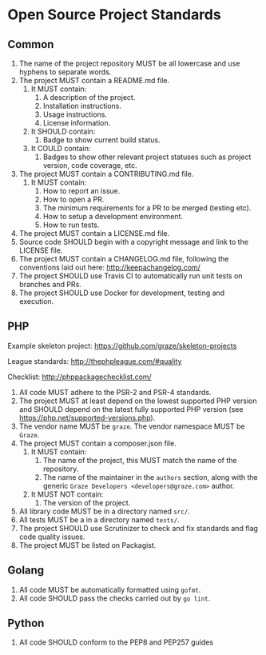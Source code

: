 # Open Source Project Standards

## Common

1. The name of the project repository MUST be all lowercase and use hyphens to separate words.
1. The project MUST contain a README.md file.
    1. It MUST contain:
        1. A description of the project.
        1. Installation instructions.
        1. Usage instructions.
        1. License information.
    1. It SHOULD contain:
        1. Badge to show current build status.
    1. It COULD contain:
        1. Badges to show other relevant project statuses such as project version, code coverage, etc.
1. The project MUST contain a CONTRIBUTING.md file.
    1. It MUST contain:
        1. How to report an issue.
        1. How to open a PR.
        1. The minimum requirements for a PR to be merged (testing etc).
        1. How to setup a development environment.
        1. How to run tests.
1. The project MUST contain a LICENSE.md file.
1. Source code SHOULD begin with a copyright message and link to the LICENSE file.
1. The project MUST contain a CHANGELOG.md file, following the conventions laid out here: http://keepachangelog.com/
1. The project SHOULD use Travis CI to automatically run unit tests on branches and PRs.
1. The project SHOULD use Docker for development, testing and execution.

## PHP

Example skeleton project: https://github.com/graze/skeleton-projects

League standards: http://thephpleague.com/#quality

Checklist: http://phppackagechecklist.com/

1. All code MUST adhere to the PSR-2 and PSR-4 standards.
1. The project MUST at least depend on the lowest supported PHP version and SHOULD depend on the latest fully supported PHP version (see https://php.net/supported-versions.php).
1. The vendor name MUST be `graze`. The vendor namespace MUST be `Graze`.
1. The project MUST contain a composer.json file.
    1. It MUST contain:
        1. The name of the project, this MUST match the name of the repository.
        1. The name of the maintainer in the `authors` section, along with the generic `Graze Developers <developers@graze.com>` author.
    1. It MUST NOT contain:
        1. The version of the project.
1. All library code MUST be in a directory named `src/`.
1. All tests MUST be a in a directory named `tests/`.
1. The project SHOULD use Scrutinizer to check and fix standards and flag code quality issues.
1. The project MUST be listed on Packagist.

## Golang

1. All code MUST be automatically formatted using `gofmt`.
1. All code SHOULD pass the checks carried out by `go lint`.

## Python

1. All code SHOULD conform to the PEP8 and PEP257 guides
